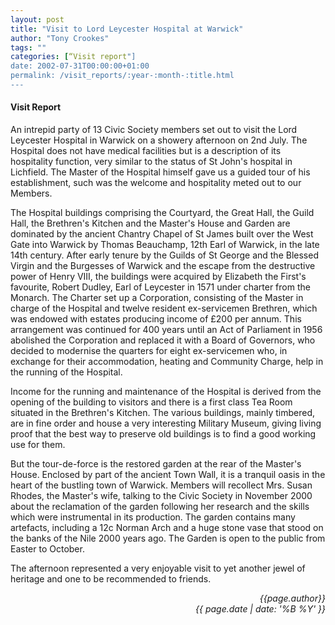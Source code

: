 ```yaml
---
layout: post
title: "Visit to Lord Leycester Hospital at Warwick"
author: "Tony Crookes"
tags: ""
categories: [“Visit report"]
date: 2002-07-31T00:00:00+01:00
permalink: /visit_reports/:year-:month-:title.html
---
```

#### Visit Report ####

An intrepid party of 13 Civic Society members set out to visit the Lord Leycester Hospital in Warwick on a showery afternoon on 2nd July. The Hospital does not have medical facilities but is a description of its hospitality function, very similar to the status of St John's hospital in Lichfield. The Master of the Hospital himself gave us a guided tour of his establishment, such was the welcome and hospitality meted out to our Members. 

The Hospital buildings comprising the Courtyard, the Great Hall, the Guild Hall, the Brethren's Kitchen and the Master's House and Garden are dominated by the ancient Chantry Chapel of St James built over the West Gate into Warwick by Thomas Beauchamp, 12th Earl of Warwick, in the late 14th century. After early tenure by the Guilds of St George and the Blessed Virgin and the Burgesses of Warwick and the escape from the destructive power of Henry VIII, the buildings were acquired by Elizabeth the First's favourite, Robert Dudley, Earl of Leycester in 1571 under charter from the Monarch. The Charter set up a Corporation, consisting of the Master in charge of the Hospital and twelve resident ex-servicemen Brethren, which was endowed with estates producing income of £200 per annum. This arrangement was continued for 400 years until an Act of Parliament in 1956 abolished the Corporation and replaced it with a Board of Governors, who decided to modernise the quarters for eight ex-servicemen who, in exchange for their accommodation, heating and Community Charge, help in the running of the Hospital. 

Income for the running and maintenance of the Hospital is derived from the opening of the building to visitors and there is a first class Tea Room situated in the Brethren's Kitchen. The various buildings, mainly timbered, are in fine order and house a very interesting Military Museum, giving living proof that the best way to preserve old buildings is to find a good working use for them. 

But the tour-de-force is the restored garden at the rear of the Master's House. Enclosed by part of the ancient Town Wall, it is a tranquil oasis in the heart of the bustling town of Warwick. Members will recollect Mrs. Susan Rhodes, the Master's wife, talking to the Civic Society in November 2000 about the reclamation of the garden following her research and the skills which were instrumental in its production. The garden contains many artefacts, including a 12c Norman Arch and a huge stone vase that stood on the banks of the Nile 2000 years ago. The Garden is open to the public from Easter to October. 

The afternoon represented a very enjoyable visit to yet another jewel of heritage and one to be recommended to friends. 

<p align="right"><i> {{page.author}} <br> {{ page.date | date: '%B %Y' }} </i></p>
